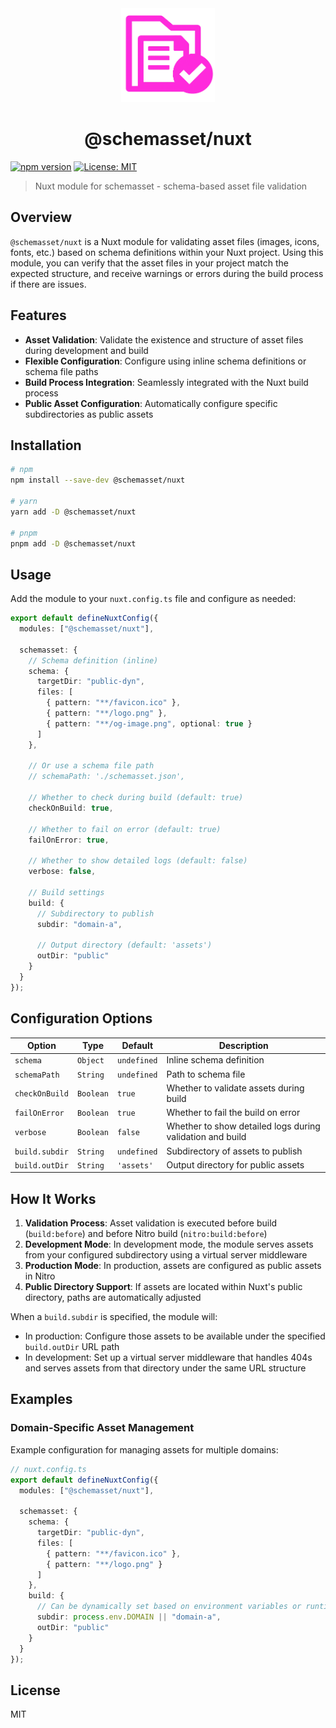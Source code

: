<div align="center">
  <img src="https://github.com/mates-system/schemasset/blob/main/assets/schemasset.png?raw=true" alt="schemasset logo" height="150" width="150">

# @schemasset/nuxt

</div>

[![npm version](https://img.shields.io/npm/v/@schemasset/nuxt)](https://www.npmjs.com/package/@schemasset/nuxt)
[![License: MIT](https://img.shields.io/badge/License-MIT-green.svg)](../../LICENSE)

> Nuxt module for schemasset - schema-based asset file validation

## Overview

`@schemasset/nuxt` is a Nuxt module for validating asset files (images, icons, fonts, etc.) based on schema definitions within your Nuxt project. Using this module, you can verify that the asset files in your project match the expected structure, and receive warnings or errors during the build process if there are issues.

## Features

- **Asset Validation**: Validate the existence and structure of asset files during development and build
- **Flexible Configuration**: Configure using inline schema definitions or schema file paths
- **Build Process Integration**: Seamlessly integrated with the Nuxt build process
- **Public Asset Configuration**: Automatically configure specific subdirectories as public assets

## Installation

```bash
# npm
npm install --save-dev @schemasset/nuxt

# yarn
yarn add -D @schemasset/nuxt

# pnpm
pnpm add -D @schemasset/nuxt
```

## Usage

Add the module to your `nuxt.config.ts` file and configure as needed:

```ts
export default defineNuxtConfig({
  modules: ["@schemasset/nuxt"],

  schemasset: {
    // Schema definition (inline)
    schema: {
      targetDir: "public-dyn",
      files: [
        { pattern: "**/favicon.ico" },
        { pattern: "**/logo.png" },
        { pattern: "**/og-image.png", optional: true }
      ]
    },

    // Or use a schema file path
    // schemaPath: './schemasset.json',

    // Whether to check during build (default: true)
    checkOnBuild: true,

    // Whether to fail on error (default: true)
    failOnError: true,

    // Whether to show detailed logs (default: false)
    verbose: false,

    // Build settings
    build: {
      // Subdirectory to publish
      subdir: "domain-a",

      // Output directory (default: 'assets')
      outDir: "public"
    }
  }
});
```

## Configuration Options

| Option | Type | Default | Description |
| --- | --- | --- | --- |
| `schema` | `Object` | `undefined` | Inline schema definition |
| `schemaPath` | `String` | `undefined` | Path to schema file |
| `checkOnBuild` | `Boolean` | `true` | Whether to validate assets during build |
| `failOnError` | `Boolean` | `true` | Whether to fail the build on error |
| `verbose` | `Boolean` | `false` | Whether to show detailed logs during validation and build |
| `build.subdir` | `String` | `undefined` | Subdirectory of assets to publish |
| `build.outDir` | `String` | `'assets'` | Output directory for public assets |

## How It Works

1. **Validation Process**: Asset validation is executed before build (`build:before`) and before Nitro build (`nitro:build:before`)
2. **Development Mode**: In development mode, the module serves assets from your configured subdirectory using a virtual server middleware
3. **Production Mode**: In production, assets are configured as public assets in Nitro
4. **Public Directory Support**: If assets are located within Nuxt's public directory, paths are automatically adjusted

When a `build.subdir` is specified, the module will:
- In production: Configure those assets to be available under the specified `build.outDir` URL path
- In development: Set up a virtual server middleware that handles 404s and serves assets from that directory under the same URL structure

## Examples

### Domain-Specific Asset Management

Example configuration for managing assets for multiple domains:

```ts
// nuxt.config.ts
export default defineNuxtConfig({
  modules: ["@schemasset/nuxt"],

  schemasset: {
    schema: {
      targetDir: "public-dyn",
      files: [
        { pattern: "**/favicon.ico" },
        { pattern: "**/logo.png" }
      ]
    },
    build: {
      // Can be dynamically set based on environment variables or runtime config
      subdir: process.env.DOMAIN || "domain-a",
      outDir: "public"
    }
  }
});
```

## License

MIT
